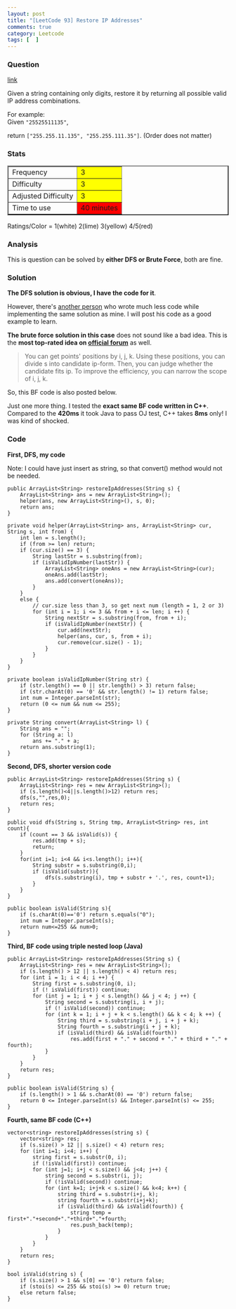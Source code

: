 ```yaml
---
layout: post
title: "[LeetCode 93] Restore IP Addresses"
comments: true
category: Leetcode
tags: [  ]
---
```



### Question 
[link](https://oj.leetcode.com/problems/restore-ip-addresses/)

<div class="question-content">
            <p></p><p>Given a string containing only digits, restore it by returning all possible valid IP address combinations.</p>

<p>
For example:<br>
Given <code>"25525511135"</code>,
</p>
<p>
return <code>["255.255.11.135", "255.255.111.35"]</code>. (Order does not matter)
</p><p></p>
          </div>

### Stats
<table border="2">
	<tr>
		<td>Frequency</td>
		<td bgcolor="yellow">3</td>
	</tr>
	<tr>
		<td>Difficulty</td>
		<td bgcolor="yellow">3</td>
	</tr>
	<tr>
		<td>Adjusted Difficulty</td>
		<td bgcolor="yellow">3</td>
	</tr>
	<tr>
		<td>Time to use</td>
		<td bgcolor="red">40 minutes</td>
	</tr>
</table>

Ratings/Color = 1(white) 2(lime) 3(yellow) 4/5(red)

### Analysis

This is question can be solved by __either DFS or Brute Force__, both are fine. 

### Solution

__The DFS solution is obvious, I have the code for it__. 

However, there's [another person](http://blog.csdn.net/u011095253/article/details/9158449) who wrote much less code while implementing the same solution as mine. I will post his code as a good example to learn. 

__The brute force solution in this case__ does not sound like a bad idea. This is the __most top-rated idea on [official forum](https://oj.leetcode.com/discuss/77/restore-ip-addresses)__ as well. 

>  You can get points' positions by i, j, k. Using these positions, you can divide s into candidate ip-form. Then, you can judge whether the candidate fits ip. To improve the efficiency, you can narrow the scope of i, j, k. 

So, this BF code is also posted below. 

Just one more thing. I tested the __exact same BF code written in C++__. Compared to the __420ms__ it took Java to pass OJ test, C++ takes __8ms__ only! I was kind of shocked.

### Code

__First, DFS, my code__

Note: I could have just insert as string, so that convert() method would not be needed. 

    public ArrayList<String> restoreIpAddresses(String s) {
        ArrayList<String> ans = new ArrayList<String>();
        helper(ans, new ArrayList<String>(), s, 0);
        return ans;
    }
    
    private void helper(ArrayList<String> ans, ArrayList<String> cur, String s, int from) {
        int len = s.length();
        if (from >= len) return;
        if (cur.size() == 3) {
            String lastStr = s.substring(from);
            if (isValidIpNumber(lastStr)) {
                ArrayList<String> oneAns = new ArrayList<String>(cur);
                oneAns.add(lastStr);
                ans.add(convert(oneAns));
            }
        }
        else {
            // cur.size less than 3, so get next num (length = 1, 2 or 3)
            for (int i = 1; i <= 3 && from + i <= len; i ++) {
                String nextStr = s.substring(from, from + i);
                if (isValidIpNumber(nextStr)) {
                    cur.add(nextStr);
                    helper(ans, cur, s, from + i);
                    cur.remove(cur.size() - 1);
                }
            }
        }
    }
    
    private boolean isValidIpNumber(String str) {
        if (str.length() == 0 || str.length() > 3) return false;
        if (str.charAt(0) == '0' && str.length() != 1) return false;
        int num = Integer.parseInt(str);
        return (0 <= num && num <= 255);
    }
    
    private String convert(ArrayList<String> l) {
        String ans = "";
        for (String a: l)
            ans += "." + a;
        return ans.substring(1);
    }

__Second, DFS, shorter version code__

    public ArrayList<String> restoreIpAddresses(String s) {
        ArrayList<String> res = new ArrayList<String>();  
        if (s.length()<4||s.length()>12) return res;  
        dfs(s,"",res,0);  
        return res;  
    }  
      
    public void dfs(String s, String tmp, ArrayList<String> res, int count){  
        if (count == 3 && isValid(s)) {  
            res.add(tmp + s);  
            return;  
        }  
        for(int i=1; i<4 && i<s.length(); i++){  
            String substr = s.substring(0,i);  
            if (isValid(substr)){  
                dfs(s.substring(i), tmp + substr + '.', res, count+1);  
            }  
        }  
    }  
      
    public boolean isValid(String s){  
        if (s.charAt(0)=='0') return s.equals("0");  
        int num = Integer.parseInt(s);  
        return num<=255 && num>0;  
    }  

__Third, BF code using triple nested loop (Java)__

    public ArrayList<String> restoreIpAddresses(String s) {
        ArrayList<String> res = new ArrayList<String>();  
        if (s.length() > 12 || s.length() < 4) return res;
        for (int i = 1; i < 4; i ++) {
            String first = s.substring(0, i);
            if (! isValid(first)) continue;
            for (int j = 1; i + j < s.length() && j < 4; j ++) {
                String second = s.substring(i, i + j);
                if (! isValid(second)) continue;
                for (int k = 1; i + j + k < s.length() && k < 4; k ++) {
                    String third = s.substring(i + j, i + j + k);
                    String fourth = s.substring(i + j + k);
                    if (isValid(third) && isValid(fourth)) 
                        res.add(first + "." + second + "." + third + "." + fourth);
                }
            }
        }
        return res;
    }  
      
    public boolean isValid(String s) {
        if (s.length() > 1 && s.charAt(0) == '0') return false;
        return 0 <= Integer.parseInt(s) && Integer.parseInt(s) <= 255;  
    }

__Fourth, same BF code (C++)__

    vector<string> restoreIpAddresses(string s) {
        vector<string> res;
        if (s.size() > 12 || s.size() < 4) return res;
        for (int i=1; i<4; i++) {
            string first = s.substr(0, i);
            if (!isValid(first)) continue;
            for (int j=1; i+j < s.size() && j<4; j++) {
                string second = s.substr(i, j);
                if (!isValid(second)) continue;
                for (int k=1; i+j+k < s.size() && k<4; k++) {
                    string third = s.substr(i+j, k);
                    string fourth = s.substr(i+j+k);
                    if (isValid(third) && isValid(fourth)) {
                        string temp = first+"."+second+"."+third+"."+fourth;
                        res.push_back(temp);
                    }
                }
            }
        }
        return res;
    }
    
    bool isValid(string s) {
        if (s.size() > 1 && s[0] == '0') return false;
        if (stoi(s) <= 255 && stoi(s) >= 0) return true;
        else return false;
    }
